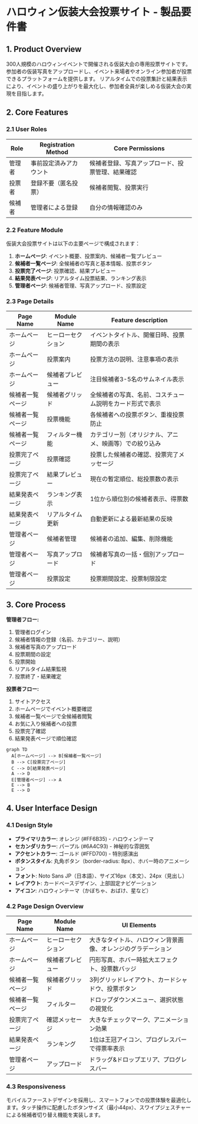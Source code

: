 # ハロウィン仮装大会投票サイト - 製品要件書

## 1. Product Overview
300人規模のハロウィンイベントで開催される仮装大会の専用投票サイトです。参加者の仮装写真をアップロードし、イベント来場者やオンライン参加者が投票できるプラットフォームを提供します。
リアルタイムでの投票集計と結果表示により、イベントの盛り上がりを最大化し、参加者全員が楽しめる仮装大会の実現を目指します。

## 2. Core Features

### 2.1 User Roles
| Role | Registration Method | Core Permissions |
|------|---------------------|------------------|
| 管理者 | 事前設定済みアカウント | 候補者登録、写真アップロード、投票管理、結果確認 |
| 投票者 | 登録不要（匿名投票） | 候補者閲覧、投票実行 |
| 候補者 | 管理者による登録 | 自分の情報確認のみ |

### 2.2 Feature Module
仮装大会投票サイトは以下の主要ページで構成されます：
1. **ホームページ**: イベント概要、投票案内、候補者一覧プレビュー
2. **候補者一覧ページ**: 全候補者の写真と基本情報、投票ボタン
3. **投票完了ページ**: 投票確認、結果プレビュー
4. **結果発表ページ**: リアルタイム投票結果、ランキング表示
5. **管理者ページ**: 候補者管理、写真アップロード、投票設定

### 2.3 Page Details
| Page Name | Module Name | Feature description |
|-----------|-------------|---------------------|
| ホームページ | ヒーローセクション | イベントタイトル、開催日時、投票期間の表示 |
| ホームページ | 投票案内 | 投票方法の説明、注意事項の表示 |
| ホームページ | 候補者プレビュー | 注目候補者3-5名のサムネイル表示 |
| 候補者一覧ページ | 候補者グリッド | 全候補者の写真、名前、コスチューム説明をカード形式で表示 |
| 候補者一覧ページ | 投票機能 | 各候補者への投票ボタン、重複投票防止 |
| 候補者一覧ページ | フィルター機能 | カテゴリー別（オリジナル、アニメ、映画等）での絞り込み |
| 投票完了ページ | 投票確認 | 投票した候補者の確認、投票完了メッセージ |
| 投票完了ページ | 結果プレビュー | 現在の暫定順位、総投票数の表示 |
| 結果発表ページ | ランキング表示 | 1位から順位別の候補者表示、得票数 |
| 結果発表ページ | リアルタイム更新 | 自動更新による最新結果の反映 |
| 管理者ページ | 候補者管理 | 候補者の追加、編集、削除機能 |
| 管理者ページ | 写真アップロード | 候補者写真の一括・個別アップロード |
| 管理者ページ | 投票設定 | 投票期間設定、投票制限設定 |

## 3. Core Process

**管理者フロー:**
1. 管理者ログイン
2. 候補者情報の登録（名前、カテゴリー、説明）
3. 候補者写真のアップロード
4. 投票期間の設定
5. 投票開始
6. リアルタイム結果監視
7. 投票終了・結果確定

**投票者フロー:**
1. サイトアクセス
2. ホームページでイベント概要確認
3. 候補者一覧ページで全候補者閲覧
4. お気に入り候補者への投票
5. 投票完了確認
6. 結果発表ページで順位確認

```mermaid
graph TD
  A[ホームページ] --> B[候補者一覧ページ]
  B --> C[投票完了ページ]
  C --> D[結果発表ページ]
  A --> D
  E[管理者ページ] --> A
  E --> B
  E --> D
```

## 4. User Interface Design
### 4.1 Design Style
- **プライマリカラー**: オレンジ (#FF6B35) - ハロウィンテーマ
- **セカンダリカラー**: パープル (#6A4C93) - 神秘的な雰囲気
- **アクセントカラー**: ゴールド (#FFD700) - 特別感演出
- **ボタンスタイル**: 丸角ボタン（border-radius: 8px）、ホバー時のアニメーション
- **フォント**: Noto Sans JP（日本語）、サイズ16px（本文）、24px（見出し）
- **レイアウト**: カードベースデザイン、上部固定ナビゲーション
- **アイコン**: ハロウィンテーマ（かぼちゃ、おばけ、星など）

### 4.2 Page Design Overview
| Page Name | Module Name | UI Elements |
|-----------|-------------|-------------|
| ホームページ | ヒーローセクション | 大きなタイトル、ハロウィン背景画像、オレンジのグラデーション |
| ホームページ | 候補者プレビュー | 円形写真、ホバー時拡大エフェクト、投票数バッジ |
| 候補者一覧ページ | 候補者グリッド | 3列グリッドレイアウト、カードシャドウ、投票ボタン |
| 候補者一覧ページ | フィルター | ドロップダウンメニュー、選択状態の視覚化 |
| 投票完了ページ | 確認メッセージ | 大きなチェックマーク、アニメーション効果 |
| 結果発表ページ | ランキング | 1位は王冠アイコン、プログレスバーで得票率表示 |
| 管理者ページ | アップロード | ドラッグ&ドロップエリア、プログレスバー |

### 4.3 Responsiveness
モバイルファーストデザインを採用し、スマートフォンでの投票体験を最適化します。タッチ操作に配慮したボタンサイズ（最小44px）、スワイプジェスチャーによる候補者切り替え機能を実装します。